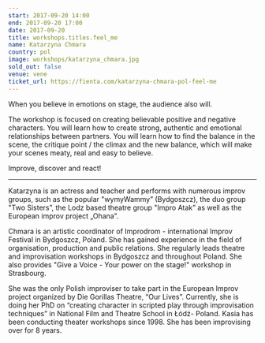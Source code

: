 ```yaml
---
start: 2017-09-20 14:00
end: 2017-09-20 17:00
date: 2017-09-20
title: workshops.titles.feel_me
name: Katarzyna Chmara
country: pol
image: workshops/katarzyna_chmara.jpg
sold_out: false
venue: vene
ticket_url: https://fienta.com/katarzyna-chmara-pol-feel-me
---
```


When you believe in emotions on stage, the audience also will.

The workshop is focused on creating believable positive and negative characters. You will
learn how to create strong, authentic and emotional relationships between partners. You
will learn how to find the balance in the scene, the critique point / the climax and the new
balance, which will make your scenes meaty, real and easy to believe.

Improve, discover and react!

---

Katarzyna is an actress and teacher and performs with numerous improv groups, such as the
popular "wymyWammy” (Bydgoszcz), the duo group "Two Sisters”, the Lodz based theatre group
"Impro Atak” as well as the European improv project „Ohana”.

Chmara is an artistic coordinator of Improdrom - international Improv Festival in Bydgoszcz, Poland.
She has gained experience in the field of organisation, production and public relations.
She regularly leads theatre and improvisation workshops in Bydgoszcz and throughout Poland.
She also provides "Give a Voice - Your power on the stage!" workshop in Strasbourg.

She was the only Polish improviser to take part in the European Improv project organized by Die Gorillas Theatre,
“Our Lives”. Currently, she is doing her PhD on “creating character in scripted play through improvisation techniques”
in National Film and Theatre School in Łódź- Poland.
Kasia has been conducting theater workshops since 1998. She has been improvising over for 8 years.
